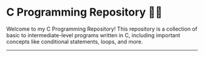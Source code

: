 # C Programming Repository 👨‍💻

Welcome to my C Programming Repository! This repository is a collection of basic to intermediate-level programs written in C, including important concepts like conditional statements, loops, and more.

---

